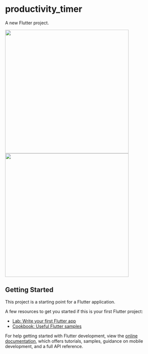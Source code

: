 # productivity_timer

A new Flutter project.

<img src="https://user-images.githubusercontent.com/63544167/209475787-38724620-da90-49cc-bf53-5d42e251685f.png" data-canonical-src="https://user-images.githubusercontent.com/63544167/209475787-38724620-da90-49cc-bf53-5d42e251685f.png" width="400"/>

<img src="https://user-images.githubusercontent.com/63544167/209475794-5b200426-aeed-4972-b0a7-428cbe64f22c.png" data-canonical-src="https://user-images.githubusercontent.com/63544167/209475794-5b200426-aeed-4972-b0a7-428cbe64f22c.png" width="400"/>

## Getting Started

This project is a starting point for a Flutter application.

A few resources to get you started if this is your first Flutter project:

- [Lab: Write your first Flutter app](https://docs.flutter.dev/get-started/codelab)
- [Cookbook: Useful Flutter samples](https://docs.flutter.dev/cookbook)

For help getting started with Flutter development, view the
[online documentation](https://docs.flutter.dev/), which offers tutorials,
samples, guidance on mobile development, and a full API reference.
